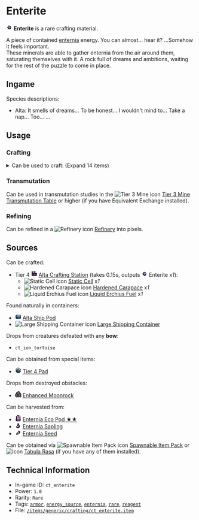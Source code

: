 # Enterite

<img src="https://raw.githubusercontent.com/Ceterai/Enternia/main/items/generic/crafting/ct_enterite.png" alt="Enterite icon" loading="lazy" width="auto" height="16px"/> **Enterite** is a rare crafting material.

A piece of contained [enternia](https://ceterai.github.io/MyEnternia/Wiki/Tags/Enternia) energy. You can almost... hear it? ...Somehow it feels important.  
These minerals are able to gather enternia from the air around them, saturating themselves with it. A rock full of dreams and ambitions, waiting for the rest of the puzzle to come in place.

## Ingame

Species descriptions:

- Alta: It smells of dreams... To be honest... I wouldn't mind to... Take a nap... Too... ...

## Usage

### Crafting

<details markdown="1"><summary>Can be used to craft: (Expand 14 items)</summary>

- <img src="https://raw.githubusercontent.com/Ceterai/Enternia/main/objects/alta/special/tools/pods/ship/icon.png" alt="Alta Ship Eco Pod icon" loading="lazy" width="auto" height="16px"/> [Alta Ship Eco Pod](https://ceterai.github.io/MyEnternia/Wiki/AltaShipEcoPod)
- <img src="https://raw.githubusercontent.com/Ceterai/Enternia/main/items/throwables/ct_astera_tear.png" alt="Astera's Tear icon" loading="lazy" width="auto" height="16px"/> [Astera's Tear](https://ceterai.github.io/MyEnternia/Wiki/Astera'sTear)
- `blackdye`
- `ct_starmatter`
- <img src="https://raw.githubusercontent.com/Ceterai/Enternia/main/objects/alta/eds/status_pods/defense_pod/icon.png" alt="EDS Defense Pod icon" loading="lazy" width="auto" height="16px"/> [EDS Defense Pod](https://ceterai.github.io/MyEnternia/Wiki/EDSDefensePod)
- <img src="https://raw.githubusercontent.com/Ceterai/Enternia/main/objects/alta/eds/lifechamber/icon.png" alt="EDS Lifechamber icon" loading="lazy" width="auto" height="16px"/> [EDS Lifechamber](https://ceterai.github.io/MyEnternia/Wiki/EDSLifechamber)
- <img src="https://raw.githubusercontent.com/Ceterai/Enternia/main/objects/biome/enterash/rocks/ct_enhancedmoonrock/icon.png" alt="Enhanced Moonrock icon" loading="lazy" width="auto" height="16px"/> [Enhanced Moonrock](https://ceterai.github.io/MyEnternia/Wiki/EnhancedMoonrock)
- <img src="https://raw.githubusercontent.com/Ceterai/Enternia/main/items/generic/crafting/alta/entersphere.png" alt="Enter-Sphere icon" loading="lazy" width="auto" height="16px"/> [Enter-Sphere](https://ceterai.github.io/MyEnternia/Wiki/Enter-Sphere)
- <img src="https://raw.githubusercontent.com/Ceterai/Enternia/main/objects/biome/enterash/rocks/ct_enterite_sample/icon.png" alt="Enterite Sample icon" loading="lazy" width="auto" height="16px"/> [Enterite Sample](https://ceterai.github.io/MyEnternia/Wiki/EnteriteSample)
- <img src="https://raw.githubusercontent.com/Ceterai/Enternia/main/objects/alta/special/samples/enternia/icon.png" alt="Enternia Sample ★★ icon" loading="lazy" width="auto" height="16px"/> [Enternia Sample ★★](https://ceterai.github.io/MyEnternia/Wiki/EnterniaSample)
- <img src="https://raw.githubusercontent.com/Ceterai/Enternia/main/items/throwables/ct_ionic_nade.png" alt="Ion Nade icon" loading="lazy" width="auto" height="16px"/> [Ion Nade](https://ceterai.github.io/MyEnternia/Wiki/IonNade)
- <img src="https://raw.githubusercontent.com/Ceterai/Enternia/main/items/active/alta/tools/cut/ionic_cutter/icon.png" alt="Ionic Cutter icon" loading="lazy" width="auto" height="16px"/> [Ionic Cutter](https://ceterai.github.io/MyEnternia/Wiki/IonicCutter)
- <img src="https://raw.githubusercontent.com/Ceterai/Enternia/main/items/active/weapons/ranged/alta/heavy/ct_meteoblaster.png" alt="Meteoblaster WIP icon" loading="lazy" width="auto" height="16px"/> [Meteoblaster WIP](https://ceterai.github.io/MyEnternia/Wiki/MeteoblasterWIP)
- <img src="https://raw.githubusercontent.com/Ceterai/Enternia/main/items/active/alta/loot/tier4.png" alt="Tier 4 Pad icon" loading="lazy" width="auto" height="16px"/> [Tier 4 Pad](https://ceterai.github.io/MyEnternia/Wiki/Tier4Pad)

</details>

### Transmutation

Can be used in transmutation studies in the <img src="https://steamuserimages-a.akamaihd.net/ugc/778476510222216799/FF132D0FC25994AD27D326FD547710F2464F8116/" alt="Tier 3 Mine icon" width="14.5" height="8.125"/> [Tier 3 Mine Transmutation Table](https://steamcommunity.com/sharedfiles/filedetails/?id=1790667104) or higher (if you have Equivalent Exchange installed).

### Refining

Can be refined in a <img src="https://starbounder.org/mediawiki/images/2/2a/Refinery.gif" alt="Refinery icon" width="12" height="12"/> [Refinery](https://starbounder.org/Refinery) into pixels.

## Sources

Can be crafted:

- Tier 4 ![ ](https://raw.githubusercontent.com/Ceterai/Enternia/main/objects/alta/crafting/crafting_station/icon4.png) [Alta Crafting Station](https://ceterai.github.io/MyEnternia/Wiki/AltaCraftingStation) (takes 0.15s, outputs <img src="https://raw.githubusercontent.com/Ceterai/Enternia/main/items/generic/crafting/ct_enterite.png" alt="Enterite icon" loading="lazy" width="auto" height="16px"/> Enterite x*1*):
  - <img src="https://starbounder.org/mediawiki/images/6/6a/Static_Cell.png" alt="Static Cell icon" loading="lazy" width="9px" height="14px"/> [Static Cell](https://starbounder.org/Static_Cell) x*1*
  - <img src="https://starbounder.org/mediawiki/images/f/f2/Hardened_Carapace.png" alt="Hardened Carapace icon" loading="lazy" width="14px" height="10px"/> [Hardened Carapace](https://starbounder.org/Hardened_Carapace) x*1*
  - <img src="https://starbounder.org/mediawiki/images/5/55/Liquid_Erchius_Fuel.png" alt="Liquid Erchius Fuel icon" loading="lazy" width="10px" height="14px"/> [Liquid Erchius Fuel](https://starbounder.org/Liquid_Erchius_Fuel) x*1*

Found naturally in containers:

- <img src="https://raw.githubusercontent.com/Ceterai/Enternia/main/objects/alta/ship/pod/icon.png" alt="Alta Ship Pod icon" loading="lazy" width="auto" height="16px"/> [Alta Ship Pod](https://ceterai.github.io/MyEnternia/Wiki/AltaShipPod)
- <img src="https://starbounder.org/mediawiki/images/e/e4/Large_Shipping_Container.png" alt="Large Shipping Container icon" loading="lazy" width="30px" height="12px"/> [Large Shipping Container](https://starbounder.org/Large_Shipping_Container)

Drops from creatures defeated with any **bow**:

- `ct_ion_tortoise`

Can be obtained from special items:

- <img src="https://raw.githubusercontent.com/Ceterai/Enternia/main/items/active/alta/loot/tier4.png" alt="Tier 4 Pad icon" loading="lazy" width="auto" height="16px"/> [Tier 4 Pad](https://ceterai.github.io/MyEnternia/Wiki/Tier4Pad)

Drops from destroyed obstacles:

- <img src="https://raw.githubusercontent.com/Ceterai/Enternia/main/objects/biome/enterash/rocks/ct_enhancedmoonrock/icon.png" alt="Enhanced Moonrock icon" loading="lazy" width="auto" height="16px"/> [Enhanced Moonrock](https://ceterai.github.io/MyEnternia/Wiki/EnhancedMoonrock)

Can be harvested from:

- <img src="https://raw.githubusercontent.com/Ceterai/Enternia/main/objects/farmables/alta/ground/enternia/pod/icon.png" alt="Enternia Eco Pod ★★ icon" loading="lazy" width="auto" height="16px"/> [Enternia Eco Pod ★★](https://ceterai.github.io/MyEnternia/Wiki/EnterniaEcoPod)
- <img src="https://raw.githubusercontent.com/Ceterai/Enternia/main/objects/farmables/alta/ground/enternia/sapling/icon.png" alt="Enternia Sapling icon" loading="lazy" width="auto" height="16px"/> [Enternia Sapling](https://ceterai.github.io/MyEnternia/Wiki/EnterniaSapling)
- <img src="https://raw.githubusercontent.com/Ceterai/Enternia/main/objects/farmables/alta/ground/enternia/icon.png" alt="Enternia Seed icon" loading="lazy" width="auto" height="16px"/> [Enternia Seed](https://ceterai.github.io/MyEnternia/Wiki/EnterniaSeed)

Can be obtained via <img src="https://raw.githubusercontent.com/Silverfeelin/Starbound-SpawnableItemPack/master/interface/sip/iconSmall.png" alt="Spawnable Item Pack icon" width="18" height="14"/> [Spawnable Item Pack](https://steamcommunity.com/sharedfiles/filedetails/?id=733665104) or <img src="https://steamuserimages-a.akamaihd.net/ugc/263843960696222713/3EC9A7C005541F7D577EBCB8C5736B4EFC9973D6/" alt="icon" width="8" height="12"/> [Tabula Rasa](https://community.playstarbound.com/resources/the-tabula-rasa.3222/) (if you have any of them installed).

## Technical Information

- In-game ID: `ct_enterite`
- Power: `1.0`
- Rarity: `Rare`
- Tags: [`armor`](https://ceterai.github.io/MyEnternia/Wiki/Tags/Armor), [`energy_source`](https://ceterai.github.io/MyEnternia/Wiki/Tags/EnergySource), [`enternia`](https://ceterai.github.io/MyEnternia/Wiki/Tags/Enternia), [`rare`](https://ceterai.github.io/MyEnternia/Wiki/Tags/Rare), [`reagent`](https://ceterai.github.io/MyEnternia/Wiki/Tags/Reagent)
- File: [`/items/generic/crafting/ct_enterite.item`](https://github.com/Ceterai/Enternia/blob/main/items/generic/crafting/ct_enterite.item)
